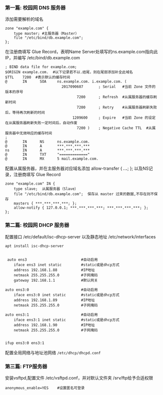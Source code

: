 ### 第一篇: 校园网 DNS 服务器
添加需要解析的域名
```
zone "example.com" {
    type master; #主服务器（Master）
    file "/etc/bind/db.example.com";
};
```
在注册商填写 Glue Record，表明Name Server处填写的ns.example.com指向此IP，并编写 /etc/bind/db.example.com
```
; BIND data file for example.com;
$ORIGIN example.com.  #以下记录若不以.结尾，则在尾部添加补全此域名
$TTL    7200  #表示默认的缓存时间
@       IN      SOA     ns.example.com. i.example.com. (
                          2017090607       ; Serial   #当前 Zone 文件的版本的序号
                                 7200      ; Refresh  #从属服务器的缓存刷新时间
                                 7200      ; Retry    #从属服务器刷新失败后，等待再次刷新的时间
                               1209600     ; Expire   #当前 Zone 的设定在从属服务器刷新失败一定时间后，自动作废
                                 7200 )    ; Negative Cache TTL  #从属服务器中无效响应的缓存时间
;
@       IN      NS      ns.example.com.
@       IN      A       ***.***.***.***
ns      IN      A       ***.***.***.***
@       IN      TXT     "============="
@       IN      MX      5 mail.example.com.
```
配置从属服务器，并在主服务器对应域名添加 allow-transfer { ***.***.***.***; }; 以及NS记录，注册商填写 Glue Record
```
zone "example.com" IN {
    type slave;  从属服务器（Slave）
    file "/etc/bind/db.example.com";  保存从 master 过来的数据,不存在则不保存
    masters { ***.***.***.***; };
    allow-notify { 127.0.0.1; ***.***.***.***; ***.***.***.***; };
};
```
### 第二篇: 校园网 DHCP 服务器
配置接口 /etc/default/isc-dhcp-server 以及静态地址 /etc/network/interfaces
```
apt install isc-dhcp-server   


 auto ens3                         #自动启用
    iface ens3 inet static         #static或是dhcp方式
    address 192.168.1.88           #IP地址
    netmask 255.255.255.0          #子网掩码
    gateway 192.168.1.1            #默认网关

auto ens3:0                        #自动启用
    iface ens3:0 inet static       #static或是dhcp方式
    address 192.168.1.89           #IP地址
    netmask 255.255.255.0          #子网掩码

auto ens3:1                        #自动启用
    iface ens3:1 inet static       #static或是dhcp方式
    address 192.168.1.90           #IP地址
    netmask 255.255.255.0          #子网掩码


ifup ens3:0 ens3:1
```
配置全局网络与地址池网络 `/etc/dhcp/dhcpd.conf`

### 第三篇: FTP服务器
安装vsftpd,配置文件 /etc/vsftpd.conf，并对默认文件夹 /srv/ftp给予合适权限
```
anonymous_enable=YES    #设置匿名可登录
```
